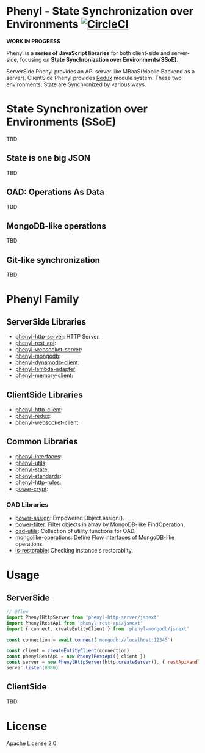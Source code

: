 # Phenyl - State Synchronization over Environments [![CircleCI](https://circleci.com/gh/phenyl-js/phenyl.svg?style=shield&circle-token=e5b0170cf6df4acd73f13c66cc37e0cb1a56948c)](https://circleci.com/gh/phenyl-js/phenyl)
**WORK IN PROGRESS**

Phenyl is a **series of JavaScript libraries** for both client-side and server-side, focusing on **State Synchronization over Environments(SSoE)**.

ServerSide Phenyl provides an API server like MBaaS(Mobile Backend as a server).
ClientSide Phenyl provides [Redux](https://redux.js.org) module system.
These two environments, State are Synchronized by various ways.

# State Synchronization over Environments (SSoE)
TBD

## State is one big JSON
TBD

## OAD: Operations As Data
TBD

## MongoDB-like operations
TBD

## Git-like synchronization
TBD

# Phenyl Family
## ServerSide Libraries
- [phenyl-http-server](https://github.com/phenyl-js/phenyl/tree/master/modules/phenyl-http-server): HTTP Server.
- [phenyl-rest-api](https://github.com/phenyl-js/phenyl/tree/master/modules/phenyl-rest-api):
- [phenyl-websocket-server](https://github.com/phenyl-js/phenyl/tree/master/modules/phenyl-websocket-server):
- [phenyl-mongodb](https://github.com/phenyl-js/phenyl/tree/master/modules/phenyl-mongodb):
- [phenyl-dynamodb-client](https://github.com/phenyl-js/phenyl/tree/master/modules/phenyl-dynamodb-client):
- [phenyl-lambda-adapter](https://github.com/phenyl-js/phenyl/tree/master/modules/phenyl-lambda-adapter):
- [phenyl-memory-client](https://github.com/phenyl-js/phenyl/tree/master/modules/phenyl-memory-client):

## ClientSide Libraries
- [phenyl-http-client](https://github.com/phenyl-js/phenyl/tree/master/modules/phenyl-http-client):
- [phenyl-redux](https://github.com/phenyl-js/phenyl/tree/master/modules/phenyl-redux):
- [phenyl-websocket-client](https://github.com/phenyl-js/phenyl/tree/master/modules/phenyl-websocket-client):

## Common Libraries
- [phenyl-interfaces](https://github.com/phenyl-js/phenyl/tree/master/modules/phenyl-interfaces):
- [phenyl-utils](https://github.com/phenyl-js/phenyl/tree/master/modules/phenyl-utils):
- [phenyl-state](https://github.com/phenyl-js/phenyl/tree/master/modules/phenyl-state):
- [phenyl-standards](https://github.com/phenyl-js/phenyl/tree/master/modules/phenyl-standards):
- [phenyl-http-rules](https://github.com/phenyl-js/phenyl/tree/master/modules/phenyl-):
- [power-crypt](https://github.com/phenyl-js/phenyl/tree/master/modules/power-crypt):

### OAD Libraries
- [power-assign](https://github.com/phenyl-js/phenyl/tree/master/modules/power-assign): Empowered Object.assign().
- [power-filter](https://github.com/phenyl-js/phenyl/tree/master/modules/power-filter): Filter objects in array by MongoDB-like FindOperation.
- [oad-utils](https://github.com/phenyl-js/phenyl/tree/master/modules/oad-utils): Collection of utility functions for OAD.
- [mongolike-operations](https://github.com/phenyl-js/phenyl/tree/master/modules/mongolike-operations): Define [Flow](https://flowtype.org) interfaces of MongoDB-like operations.
- [is-restorable](https://github.com/phenyl-js/phenyl/tree/master/modules/is-restorable): Checking instance's restorablity.

# Usage
## ServerSide
```js
// @flow
import PhenylHttpServer from 'phenyl-http-server/jsnext'
import PhenylRestApi from 'phenyl-rest-api/jsnext'
import { connect, createEntityClient } from 'phenyl-mongodb/jsnext'

const connection = await connect('mongodb://localhost:12345')

const client = createEntityClient(connection)
const phenylRestApi = new PhenylRestApi({ client })
const server = new PhenylHttpServer(http.createServer(), { restApiHandler: phenylRestApi })
server.listen(8080)
```

## ClientSide
TBD

# License
Apache License 2.0
